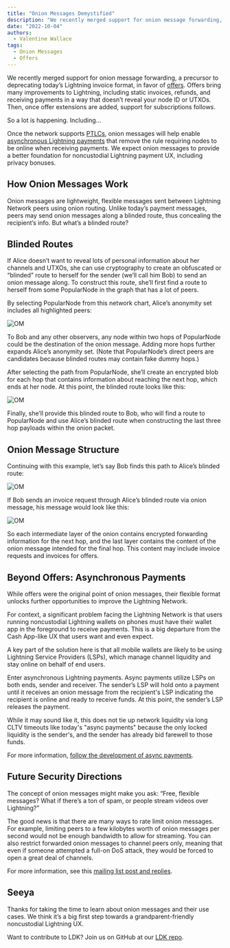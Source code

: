 ```yaml
---
title: "Onion Messages Demystified"
description: "We recently merged support for onion message forwarding, a precursor to deprecating today’s Lightning invoice format, in favor of offers."
date: "2022-10-04"
authors:
  - Valentine Wallace
tags:
  - Onion Messages
  - Offers
--- 
```


We recently merged support for onion message forwarding, a precursor to deprecating today’s Lightning invoice format, in favor of [offers](https://github.com/lightning/bolts/pull/798). Offers bring many improvements to Lightning, including static invoices, refunds, and receiving payments in a way that doesn’t reveal your node ID or UTXOs. Then, once offer extensions are added, support for subscriptions follows.

So a lot is happening. Including…

Once the network supports [PTLCs](https://bitcoinops.org/en/topics/ptlc/), onion messages will help enable [asynchronous Lightning payments](https://github.com/lightning/bolts/pull/989) that remove the rule requiring nodes to be online when receiving payments. We expect onion messages to provide a better foundation for noncustodial Lightning payment UX, including privacy bonuses.

## How Onion Messages Work

Onion messages are lightweight, flexible messages sent between Lightning Network peers using onion routing. Unlike today’s payment messages, peers may send onion messages along a blinded route, thus concealing the recipient’s info. But what’s a blinded route?

## Blinded Routes

If Alice doesn’t want to reveal lots of personal information about her channels and UTXOs, she can use cryptography to create an obfuscated or “blinded” route to herself for the sender (we’ll call him Bob) to send an onion message along. To construct this route, she’ll first find a route to herself from some PopularNode in the graph that has a lot of peers. 

By selecting PopularNode from this network chart, Alice’s anonymity set includes all highlighted peers: 

![OM](../assets/OM-dm-image-1.png)

To Bob and any other observers, any node within two hops of PopularNode could be the destination of the onion message. Adding more hops further expands Alice’s anonymity set. (Note that PopularNode’s direct peers are candidates because blinded routes may contain fake dummy hops.)

After selecting the path from PopularNode, she’ll create an encrypted blob for each hop that contains information about reaching the next hop, which ends at her node. At this point, the blinded route looks like this:

![OM](../assets/OM-dm-image-2.png)

Finally, she’ll provide this blinded route to Bob, who will find a route to PopularNode and use Alice’s blinded route when constructing the last three hop payloads within the onion packet. 

## Onion Message Structure

Continuing with this example, let’s say Bob finds this path to Alice’s blinded route: 

![OM](../assets/OM-dm-image-3.png)

If Bob sends an invoice request through Alice’s blinded route via onion message, his message would look like this:

![OM](../assets/OM-dm-image-4.png)

So each intermediate layer of the onion contains encrypted forwarding information for the next hop, and the last layer contains the content of the onion message intended for the final hop. This content may include invoice requests and invoices for offers.

## Beyond Offers: Asynchronous Payments 

While offers were the original point of onion messages, their flexible format unlocks further opportunities to improve the Lightning Network.

For context, a significant problem facing the Lightning Network is that users running noncustodial Lightning wallets on phones must have their wallet app in the foreground to receive payments. This is a big departure from the Cash App-like UX that users want and even expect. 

A key part of the solution here is that all mobile wallets are likely to be using Lightning Service Providers (LSPs), which manage channel liquidity and stay online on behalf of end users.

Enter asynchronous Lightning payments. Async payments utilize LSPs on both ends, sender and receiver. The sender’s LSP will hold onto a payment until it receives an onion message from the recipient's LSP indicating the recipient is online and ready to receive funds. At this point, the sender’s LSP releases the payment.

While it may sound like it, this does not tie up network liquidity via long CLTV timeouts like today's "async payments" because the only locked liquidity is the sender's, and the sender has already bid farewell to those funds.

For more information, [follow the development of async payments](https://github.com/lightning/bolts/pull/989).

## Future Security Directions

The concept of onion messages might make you ask: “Free, flexible messages? What if there’s a ton of spam, or people stream videos over Lightning?”

The good news is that there are many ways to rate limit onion messages. For example, limiting peers to a few kilobytes worth of onion messages per second would not be enough bandwidth to allow for streaming. You can also restrict forwarded onion messages to channel peers only, meaning that even if someone attempted a full-on DoS attack, they would be forced to open a great deal of channels.

For more information, see this [mailing list post and replies](https://lists.linuxfoundation.org/pipermail/lightning-dev/2022-June/003623.html).

## Seeya

Thanks for taking the time to learn about onion messages and their use cases. We think it’s a big first step towards a grandparent-friendly noncustodial Lightning UX. 

Want to contribute to LDK? Join us on GitHub at our [LDK repo](https://github.com/lightningdevkit/).
